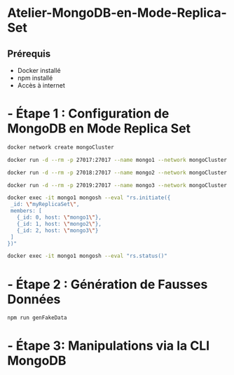 # Atelier-MongoDB-en-Mode-Replica-Set


## Prérequis

- Docker installé 
- npm installé 
- Accès à internet


# - Étape 1 : Configuration de MongoDB en Mode Replica Set

```bash 
docker network create mongoCluster
```

```bash 
docker run -d --rm -p 27017:27017 --name mongo1 --network mongoCluster mongo:5 mongod --replSet myReplicaSet --bind_ip localhost,mongo1
```

```bash 
docker run -d --rm -p 27018:27017 --name mongo2 --network mongoCluster mongo:5 mongod --replSet myReplicaSet --bind_ip localhost,mongo2

docker run -d --rm -p 27019:27017 --name mongo3 --network mongoCluster mongo:5 mongod --replSet myReplicaSet --bind_ip localhost,mongo3
```

```bash 
docker exec -it mongo1 mongosh --eval "rs.initiate({
 _id: \"myReplicaSet\",
 members: [
   {_id: 0, host: \"mongo1\"},
   {_id: 1, host: \"mongo2\"},
   {_id: 2, host: \"mongo3\"}
 ]
})"
```

```bash 
docker exec -it mongo1 mongosh --eval "rs.status()"
```

# - Étape 2 : Génération de Fausses Données 

```bash 
npm run genFakeData
```


# - Étape 3: Manipulations via la CLI MongoDB

